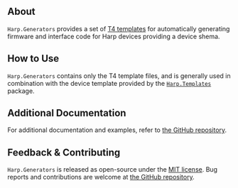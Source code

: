 ## About

`Harp.Generators` provides a set of [T4 templates](https://github.com/mono/t4) for automatically generating firmware and interface code for Harp devices providing a device shema.

## How to Use

`Harp.Generators` contains only the T4 template files, and is generally used in combination with the device template provided by the [`Harp.Templates`](https://www.nuget.org/packages/Harp.Templates) package.

## Additional Documentation

For additional documentation and examples, refer to [the GitHub repository](https://github.com/harp-tech/reflex-generator).

## Feedback & Contributing

`Harp.Generators` is released as open-source under the [MIT license](https://licenses.nuget.org/MIT). Bug reports and contributions are welcome at [the GitHub repository](https://github.com/harp-tech/reflex-generator).